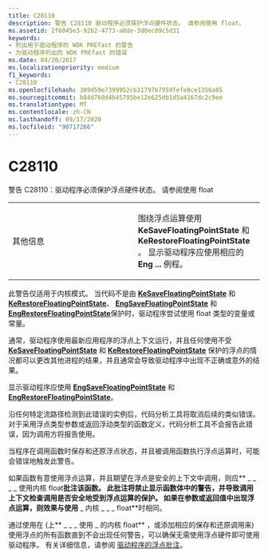 ```yaml
---
title: C28110
description: 警告 C28110 驱动程序必须保护浮点硬件状态。 请参阅使用 float。
ms.assetid: 2f6045e3-92b2-4773-a8de-3d0ec09c5d31
keywords:
- 列出用于驱动程序的 WDK PREfast 的警告
- 为驱动程序列出的 WDK PREfast 的错误
ms.date: 04/20/2017
ms.localizationpriority: medium
f1_keywords:
- C28110
ms.openlocfilehash: 389d59e7399952cb31797b7959fefe8ce1356a85
ms.sourcegitcommit: b84d760d4b45795be12e625db1d5a4167dc2c9ee
ms.translationtype: MT
ms.contentlocale: zh-CN
ms.lasthandoff: 09/17/2020
ms.locfileid: "90717266"
---
```

# <a name="c28110"></a>C28110


警告 C28110：驱动程序必须保护浮点硬件状态。 请参阅使用 float

<table>
<colgroup>
<col width="50%" />
<col width="50%" />
</colgroup>
<tbody>
<tr class="odd">
<td align="left"><p>其他信息</p></td>
<td align="left"><p>围绕浮点运算使用 <strong>KeSaveFloatingPointState</strong> 和 <strong>KeRestoreFloatingPointState</strong> 。 显示驱动程序应使用相应的 <strong>Eng ...</strong> 例程。</p></td>
</tr>
</tbody>
</table>

 

此警告仅适用于内核模式。 当代码不是由 [**KeSaveFloatingPointState**](/windows-hardware/drivers/ddi/wdm/nf-wdm-kesavefloatingpointstate) 和 [**KeRestoreFloatingPointState**](/windows-hardware/drivers/ddi/wdm/nf-wdm-kerestorefloatingpointstate)、 [**EngSaveFloatingPointState**](/windows/win32/api/winddi/nf-winddi-engsavefloatingpointstate) 和 [**EngRestoreFloatingPointState**](/windows/win32/api/winddi/nf-winddi-engrestorefloatingpointstate)保护时，驱动程序尝试使用 float 类型的变量或常量。

通常，驱动程序使用最新应用程序的浮点上下文运行，并且任何使用不受 [**KeSaveFloatingPointState**](/windows-hardware/drivers/ddi/wdm/nf-wdm-kesavefloatingpointstate) 和 [**KeRestoreFloatingPointState**](/windows-hardware/drivers/ddi/wdm/nf-wdm-kerestorefloatingpointstate) 保护的浮点的情况都可以更改其他进程的结果，并且通常会导致驱动程序中出现不正确或意外的结果。

显示驱动程序应使用 [**EngSaveFloatingPointState**](/windows/win32/api/winddi/nf-winddi-engsavefloatingpointstate) 和 [**EngRestoreFloatingPointState**](/windows/win32/api/winddi/nf-winddi-engrestorefloatingpointstate)。

沿任何特定流路径检测到此错误的实例后，代码分析工具将取消后续的类似错误。 对于采用浮点类型参数或返回浮动类型的函数定义，代码分析工具不会报告此错误，因为调用方将报告使用。

当程序在调用函数时保存和还原浮点状态，并且被调用函数执行浮点运算时，可能会错误地触发此警告。

如果函数有意使用浮点运算，并且期望在浮点是安全的上下文中调用，则应** \_ \_ \_ \_ 使用内核 float**批注该函数。 此批注将禁止显示函数体中的警告，并导致调用上下文检查调用是否安全地受到浮点运算的保护。 如果在参数或返回值中出现浮点运算，则效果与使用** \_ 内核 \_ \_ \_ float**时相同。

通过使用在 (上** \_ \_ \_ 使用 \_ 的内核 float** ，或添加相应的保存和还原调用来) 使用浮点的所有函数直到不会出现任何警告，可以确保无需使用浮点硬件即可使用驱动程序。 有关详细信息，请参阅 [驱动程序的浮点批注](floating-point-annotations-for-drivers.md)。

 

